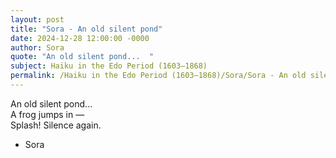```yaml
---
layout: post
title: "Sora - An old silent pond"
date: 2024-12-28 12:00:00 -0000
author: Sora
quote: "An old silent pond...  "
subject: Haiku in the Edo Period (1603–1868)
permalink: /Haiku in the Edo Period (1603–1868)/Sora/Sora - An old silent pond
---
```


An old silent pond...  
A frog jumps in —  
Splash! Silence again.

- Sora
